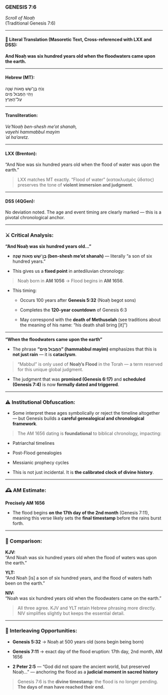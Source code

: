 ### **GENESIS 7:6**

_Scroll of Noaḥ_  
(Traditional Genesis 7:6)

---

#### 📜 Literal Translation (Masoretic Text, Cross-referenced with LXX and DSS):

**And Noaḥ was six hundred years old when the floodwaters came upon the earth.**

---

#### Hebrew (MT):

וְנֹחַ בֶּן־שֵׁשׁ מֵאוֹת שָׁנָה  
וַיְהִי הַמַּבּוּל מַיִם  
עַל־הָאָרֶץ

---

#### Transliteration:

_Ve’Noaḥ ben-shesh me’ot shanah,  
vayehi hammabbul mayim  
ʿal ha’aretz._

---

#### LXX (Brenton):

“And Noe was six hundred years old when the flood of water was upon the earth.”

> LXX matches MT exactly. “Flood of water” (κατακλυσμὸς ὕδατος) preserves the tone of **violent immersion and judgment**.

---

#### DSS (4QGen):

No deviation noted. The age and event timing are clearly marked — this is a pivotal chronological anchor.

---

### ⚔️ Critical Analysis:

**“And Noaḥ was six hundred years old…”**

- **בֶּן־שֵׁשׁ מֵאוֹת שָׁנָה (ben-shesh me’ot shanah)** — literally “a son of six hundred years.”
    
- This gives us a **fixed point** in antediluvian chronology:
    

> Noaḥ born in **AM 1056** → Flood begins in **AM 1656**.

- This timing:
    
    - Occurs 100 years after **Genesis 5:32** (Noaḥ begot sons)
        
    - Completes the **120-year countdown** of Genesis 6:3
        
    - May correspond with the **death of Methuselah** (see traditions about the meaning of his name: “his death shall bring [it]”)
        

---

**“When the floodwaters came upon the earth”**

- The phrase **“הַמַּבּוּל מַיִם” (hammabbul mayim)** emphasizes that this is **not just rain** — it is **cataclysm**.
    

> “Mabbul” is only used of **Noaḥ’s Flood** in the Torah — a term reserved for this unique global judgment.

- The judgment that was **promised (Genesis 6:17)** and **scheduled (Genesis 7:4)** is now **formally dated and triggered**.
    

---

### ⚠️ Institutional Obfuscation:

- Some interpret these ages symbolically or reject the timeline altogether — but Genesis builds a **careful genealogical and chronological framework**.
    

> The AM 1656 dating is **foundational** to biblical chronology, impacting:

- Patriarchal timelines
    
- Post-Flood genealogies
    
- Messianic prophecy cycles
    
- This is not just incidental. It is **the calibrated clock of divine history**.
    

---

### 🕰️ AM Estimate:

**Precisely AM 1656**

- The flood begins **on the 17th day of the 2nd month** (Genesis 7:11), meaning this verse likely sets the **final timestamp** before the rains burst forth.
    

---

### 📖 Comparison:

**KJV:**  
“And Noah was six hundred years old when the flood of waters was upon the earth.”

**YLT:**  
“And Noah [is] a son of six hundred years, and the flood of waters hath been on the earth.”

**NIV:**  
“Noah was six hundred years old when the floodwaters came on the earth.”

> All three agree. KJV and YLT retain Hebrew phrasing more directly. NIV simplifies slightly but keeps the essential detail.

---

### 🔗 Interleaving Opportunities:

- **Genesis 5:32** → Noaḥ at 500 years old (sons begin being born)
    
- **Genesis 7:11** → exact day of the flood eruption: 17th day, 2nd month, AM 1656
    
- **2 Peter 2:5** — “God did not spare the ancient world, but preserved Noaḥ…” — anchoring the flood as a **judicial moment in sacred history**
    

> Genesis 7:6 is the **divine timestamp**: the flood is no longer pending. **The days of man have reached their end.**